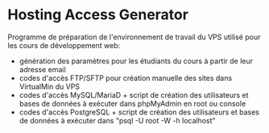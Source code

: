 # Hosting Access Generator

Programme de préparation de l'environnement de travail du VPS utilisé pour les cours de développement web:

- génération des paramètres pour les étudiants du cours à partir de leur adresse email
- codes d'accès FTP/SFTP pour création manuelle des sites dans VirtualMin du VPS
- codes d'accès MySQL/MariaD + script de création des utilisateurs et bases de données à exécuter dans phpMyAdmin en root ou console
- codes d'accès PostgreSQL + script de création des utilisateurs et bases de données à exécuter dans "psql -U root -W -h localhost"
